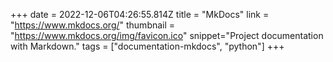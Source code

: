 +++
date = 2022-12-06T04:26:55.814Z
title = "MkDocs"
link = "https://www.mkdocs.org/"
thumbnail = "https://www.mkdocs.org/img/favicon.ico"
snippet="Project documentation with Markdown."
tags = ["documentation-mkdocs", "python"]
+++
